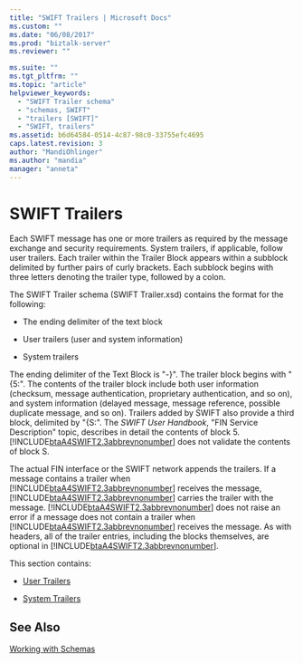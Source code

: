 ```yaml
---
title: "SWIFT Trailers | Microsoft Docs"
ms.custom: ""
ms.date: "06/08/2017"
ms.prod: "biztalk-server"
ms.reviewer: ""

ms.suite: ""
ms.tgt_pltfrm: ""
ms.topic: "article"
helpviewer_keywords: 
  - "SWIFT Trailer schema"
  - "schemas, SWIFT"
  - "trailers [SWIFT]"
  - "SWIFT, trailers"
ms.assetid: b6d64584-0514-4c87-98c0-33755efc4695
caps.latest.revision: 3
author: "MandiOhlinger"
ms.author: "mandia"
manager: "anneta"
---
```

# SWIFT Trailers
Each SWIFT message has one or more trailers as required by the message exchange and security requirements. System trailers, if applicable, follow user trailers. Each trailer within the Trailer Block appears within a subblock delimited by further pairs of curly brackets. Each subblock begins with three letters denoting the trailer type, followed by a colon.  
  
 The SWIFT Trailer schema (SWIFT Trailer.xsd) contains the format for the following:  
  
-   The ending delimiter of the text block  
  
-   User trailers (user and system information)  
  
-   System trailers  
  
 The ending delimiter of the Text Block is "-}". The trailer block begins with "{5:". The contents of the trailer block include both user information (checksum, message authentication, proprietary authentication, and so on), and system information (delayed message, message reference, possible duplicate message, and so on). Trailers added by SWIFT also provide a third block, delimited by "{S:". The *SWIFT User Handbook*, "FIN Service Description" topic, describes in detail the contents of block 5. [!INCLUDE[btaA4SWIFT2.3abbrevnonumber](../../includes/btaa4swift2-3abbrevnonumber-md.md)] does not validate the contents of block S.  
  
 The actual FIN interface or the SWIFT network appends the trailers. If a message contains a trailer when [!INCLUDE[btaA4SWIFT2.3abbrevnonumber](../../includes/btaa4swift2-3abbrevnonumber-md.md)] receives the message, [!INCLUDE[btaA4SWIFT2.3abbrevnonumber](../../includes/btaa4swift2-3abbrevnonumber-md.md)] carries the trailer with the message. [!INCLUDE[btaA4SWIFT2.3abbrevnonumber](../../includes/btaa4swift2-3abbrevnonumber-md.md)] does not raise an error if a message does not contain a trailer when [!INCLUDE[btaA4SWIFT2.3abbrevnonumber](../../includes/btaa4swift2-3abbrevnonumber-md.md)] receives the message. As with headers, all of the trailer entries, including the blocks themselves, are optional in [!INCLUDE[btaA4SWIFT2.3abbrevnonumber](../../includes/btaa4swift2-3abbrevnonumber-md.md)].  
  
 This section contains:  
  
-   [User Trailers](../../adapters-and-accelerators/accelerator-swift/user-trailers.md)  
  
-   [System Trailers](../../adapters-and-accelerators/accelerator-swift/system-trailers.md)  
  
## See Also  
 [Working with Schemas](../../adapters-and-accelerators/accelerator-swift/working-with-schemas.md)